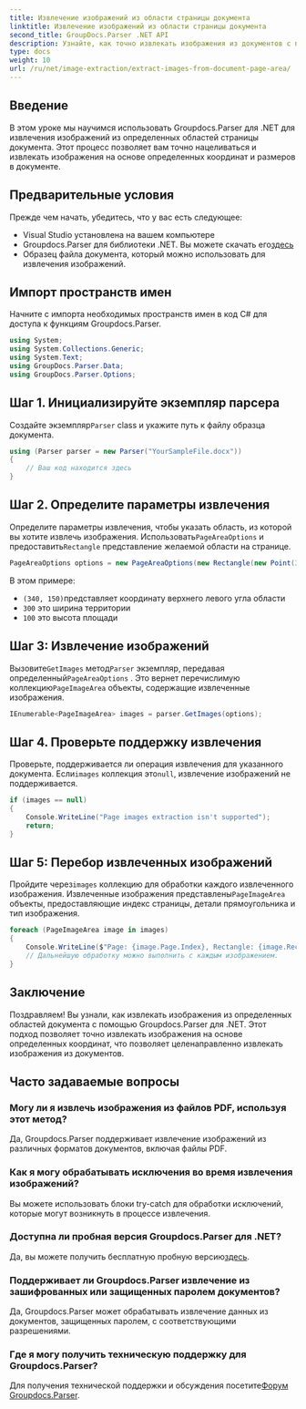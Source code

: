 ```yaml
---
title: Извлечение изображений из области страницы документа
linktitle: Извлечение изображений из области страницы документа
second_title: GroupDocs.Parser .NET API
description: Узнайте, как точно извлекать изображения из документов с помощью Groupdocs.Parser для .NET. Научитесь нацеливаться на определенные области для точного извлечения изображений.
type: docs
weight: 10
url: /ru/net/image-extraction/extract-images-from-document-page-area/
---
```

## Введение
В этом уроке мы научимся использовать Groupdocs.Parser для .NET для извлечения изображений из определенных областей страницы документа. Этот процесс позволяет вам точно нацеливаться и извлекать изображения на основе определенных координат и размеров в документе.
## Предварительные условия
Прежде чем начать, убедитесь, что у вас есть следующее:
- Visual Studio установлена на вашем компьютере
-  Groupdocs.Parser для библиотеки .NET. Вы можете скачать его[здесь](https://releases.groupdocs.com/parser/net/)
- Образец файла документа, который можно использовать для извлечения изображений.
## Импорт пространств имен
Начните с импорта необходимых пространств имен в код C# для доступа к функциям Groupdocs.Parser.
```csharp
using System;
using System.Collections.Generic;
using System.Text;
using GroupDocs.Parser.Data;
using GroupDocs.Parser.Options;
```
## Шаг 1. Инициализируйте экземпляр парсера
 Создайте экземпляр`Parser` class и укажите путь к файлу образца документа.
```csharp
using (Parser parser = new Parser("YourSampleFile.docx"))
{
    // Ваш код находится здесь
}
```
## Шаг 2. Определите параметры извлечения
 Определите параметры извлечения, чтобы указать область, из которой вы хотите извлечь изображения. Использовать`PageAreaOptions` и предоставить`Rectangle` представление желаемой области на странице.
```csharp
PageAreaOptions options = new PageAreaOptions(new Rectangle(new Point(340, 150), new Size(300, 100)));
```
В этом примере:
- `(340, 150)`представляет координату верхнего левого угла области
- `300` это ширина территории
- `100` это высота площади
## Шаг 3: Извлечение изображений
 Вызовите`GetImages` метод`Parser` экземпляр, передавая определенный`PageAreaOptions` . Это вернет перечислимую коллекцию`PageImageArea` объекты, содержащие извлеченные изображения.
```csharp
IEnumerable<PageImageArea> images = parser.GetImages(options);
```
## Шаг 4. Проверьте поддержку извлечения
 Проверьте, поддерживается ли операция извлечения для указанного документа. Если`images` коллекция это`null`, извлечение изображений не поддерживается.
```csharp
if (images == null)
{
    Console.WriteLine("Page images extraction isn't supported");
    return;
}
```
## Шаг 5: Перебор извлеченных изображений
 Пройдите через`images` коллекцию для обработки каждого извлеченного изображения. Извлеченные изображения представлены`PageImageArea` объекты, предоставляющие индекс страницы, детали прямоугольника и тип изображения.
```csharp
foreach (PageImageArea image in images)
{
    Console.WriteLine($"Page: {image.Page.Index}, Rectangle: {image.Rectangle}, Type: {image.FileType}");
    // Дальнейшую обработку можно выполнить с каждым изображением.
}
```
## Заключение
Поздравляем! Вы узнали, как извлекать изображения из определенных областей документа с помощью Groupdocs.Parser для .NET. Этот подход позволяет точно извлекать изображения на основе определенных координат, что позволяет целенаправленно извлекать изображения из документов.

## Часто задаваемые вопросы
### Могу ли я извлечь изображения из файлов PDF, используя этот метод?
Да, Groupdocs.Parser поддерживает извлечение изображений из различных форматов документов, включая файлы PDF.
### Как я могу обрабатывать исключения во время извлечения изображений?
Вы можете использовать блоки try-catch для обработки исключений, которые могут возникнуть в процессе извлечения.
### Доступна ли пробная версия Groupdocs.Parser для .NET?
 Да, вы можете получить бесплатную пробную версию[здесь](https://releases.groupdocs.com/).
### Поддерживает ли Groupdocs.Parser извлечение из зашифрованных или защищенных паролем документов?
Да, Groupdocs.Parser может обрабатывать извлечение данных из документов, защищенных паролем, с соответствующими разрешениями.
### Где я могу получить техническую поддержку для Groupdocs.Parser?
 Для получения технической поддержки и обсуждения посетите[Форум Groupdocs.Parser](https://forum.groupdocs.com/c/parser/17).